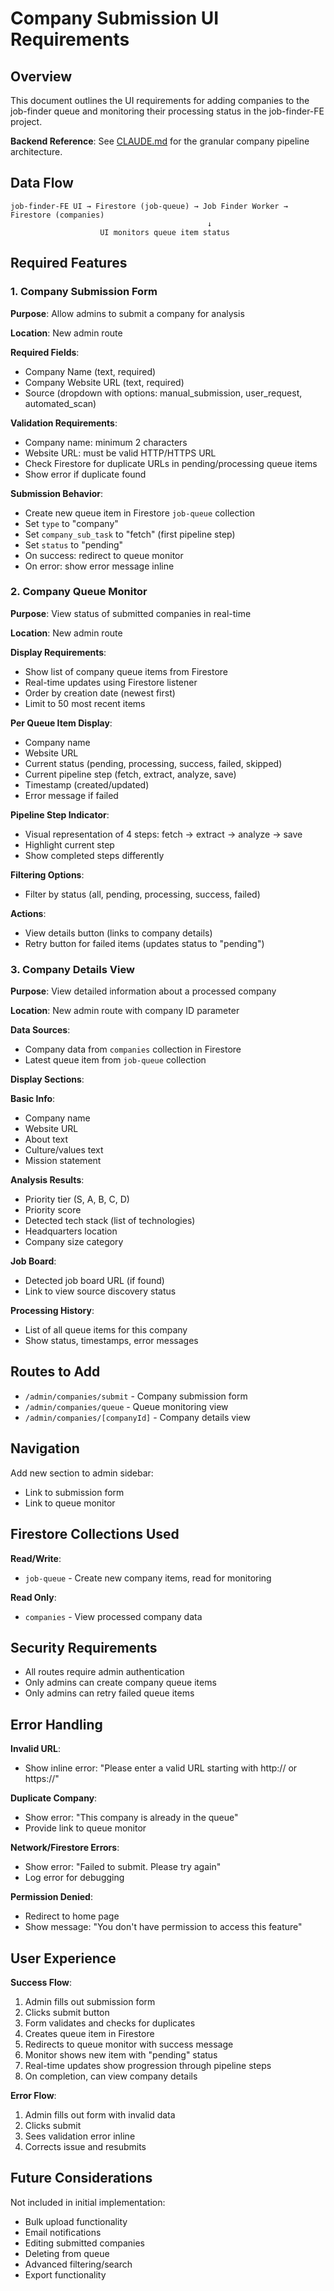 # Company Submission UI Requirements

## Overview

This document outlines the UI requirements for adding companies to the job-finder queue and monitoring their processing status in the job-finder-FE project.

**Backend Reference**: See [CLAUDE.md](../CLAUDE.md) for the granular company pipeline architecture.

## Data Flow
```
job-finder-FE UI → Firestore (job-queue) → Job Finder Worker → Firestore (companies)
                                            ↓
                    UI monitors queue item status
```

## Required Features

### 1. Company Submission Form

**Purpose**: Allow admins to submit a company for analysis

**Location**: New admin route

**Required Fields**:
- Company Name (text, required)
- Company Website URL (text, required)
- Source (dropdown with options: manual_submission, user_request, automated_scan)

**Validation Requirements**:
- Company name: minimum 2 characters
- Website URL: must be valid HTTP/HTTPS URL
- Check Firestore for duplicate URLs in pending/processing queue items
- Show error if duplicate found

**Submission Behavior**:
- Create new queue item in Firestore `job-queue` collection
- Set `type` to "company"
- Set `company_sub_task` to "fetch" (first pipeline step)
- Set `status` to "pending"
- On success: redirect to queue monitor
- On error: show error message inline

### 2. Company Queue Monitor

**Purpose**: View status of submitted companies in real-time

**Location**: New admin route

**Display Requirements**:
- Show list of company queue items from Firestore
- Real-time updates using Firestore listener
- Order by creation date (newest first)
- Limit to 50 most recent items

**Per Queue Item Display**:
- Company name
- Website URL
- Current status (pending, processing, success, failed, skipped)
- Current pipeline step (fetch, extract, analyze, save)
- Timestamp (created/updated)
- Error message if failed

**Pipeline Step Indicator**:
- Visual representation of 4 steps: fetch → extract → analyze → save
- Highlight current step
- Show completed steps differently

**Filtering Options**:
- Filter by status (all, pending, processing, success, failed)

**Actions**:
- View details button (links to company details)
- Retry button for failed items (updates status to "pending")

### 3. Company Details View

**Purpose**: View detailed information about a processed company

**Location**: New admin route with company ID parameter

**Data Sources**:
- Company data from `companies` collection in Firestore
- Latest queue item from `job-queue` collection

**Display Sections**:

**Basic Info**:
- Company name
- Website URL
- About text
- Culture/values text
- Mission statement

**Analysis Results**:
- Priority tier (S, A, B, C, D)
- Priority score
- Detected tech stack (list of technologies)
- Headquarters location
- Company size category

**Job Board**:
- Detected job board URL (if found)
- Link to view source discovery status

**Processing History**:
- List of all queue items for this company
- Show status, timestamps, error messages

## Routes to Add

- `/admin/companies/submit` - Company submission form
- `/admin/companies/queue` - Queue monitoring view
- `/admin/companies/[companyId]` - Company details view

## Navigation

Add new section to admin sidebar:
- Link to submission form
- Link to queue monitor

## Firestore Collections Used

**Read/Write**:
- `job-queue` - Create new company items, read for monitoring

**Read Only**:
- `companies` - View processed company data

## Security Requirements

- All routes require admin authentication
- Only admins can create company queue items
- Only admins can retry failed queue items

## Error Handling

**Invalid URL**:
- Show inline error: "Please enter a valid URL starting with http:// or https://"

**Duplicate Company**:
- Show error: "This company is already in the queue"
- Provide link to queue monitor

**Network/Firestore Errors**:
- Show error: "Failed to submit. Please try again"
- Log error for debugging

**Permission Denied**:
- Redirect to home page
- Show message: "You don't have permission to access this feature"

## User Experience

**Success Flow**:
1. Admin fills out submission form
2. Clicks submit button
3. Form validates and checks for duplicates
4. Creates queue item in Firestore
5. Redirects to queue monitor with success message
6. Monitor shows new item with "pending" status
7. Real-time updates show progression through pipeline steps
8. On completion, can view company details

**Error Flow**:
1. Admin fills out form with invalid data
2. Clicks submit
3. Sees validation error inline
4. Corrects issue and resubmits

## Future Considerations

Not included in initial implementation:
- Bulk upload functionality
- Email notifications
- Editing submitted companies
- Deleting from queue
- Advanced filtering/search
- Export functionality
